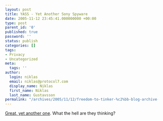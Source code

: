 ```yaml
---
layout: post
title: YASS - Yet Another Sony Spyware
date: 2005-11-12 23:45:41.000000000 +00:00
type: post
parent_id: '0'
published: true
password: ''
status: publish
categories: []
tags:
- Privacy
- Uncategorized
meta:
  tags: ''
author:
  login: niklas
  email: niklas@protocol7.com
  display_name: Niklas
  first_name: Niklas
  last_name: Gustavsson
permalink: "/archives/2005/11/12/freedom-to-tinker-%c2%bb-blog-archive-%c2%bb-sony-shipping-spyware-from-sunncomm-too/"
---
```

[Great, yet another one](http://www.freedom-to-tinker.com/?p=925). What the hell are they thinking?

